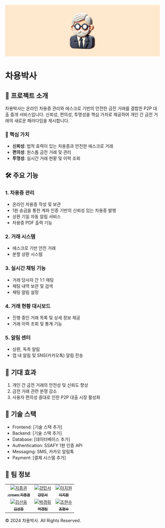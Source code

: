 
<p align="center">
  <img src="/ChayongBanner.png" width="1000"alt="차용박사 로고">
</p>

# 차용박사

## 📌 프로젝트 소개

차용박사는 온라인 차용증 관리와 에스크로 기반의 안전한 금전 거래를 결합한 P2P 대출 중개 서비스입니다. 신뢰성, 편의성, 투명성을 핵심 가치로 제공하여 개인 간 금전 거래의 새로운 패러다임을 제시합니다.

### 🌟 핵심 가치

- **신뢰성**: 법적 효력이 있는 차용증과 안전한 에스크로 거래
- **편의성**: 원스톱 금전 거래 및 관리
- **투명성**: 실시간 거래 현황 및 이력 조회

## 🛠 주요 기능

### 1. 차용증 관리
- 온라인 차용증 작성 및 보관
- 1원 송금을 통한 계좌 인증 기반의 신뢰성 있는 차용증 발행
- 상환 기일 자동 알림 서비스
- 차용증 PDF 출력 기능

### 2. 거래 시스템
- 에스크로 기반 안전 거래
- 분할 상환 시스템

### 3. 실시간 채팅 기능
- 거래 당사자 간 1:1 채팅
- 채팅 내역 보관 및 검색
- 채팅 알림 설정

### 4. 거래 현황 대시보드
- 진행 중인 거래 목록 및 상세 정보 제공
- 거래 이력 조회 및 통계 기능

### 5. 알림 센터
- 상환, 독촉 알림
- 앱 내 알림 및 SNS(카카오톡) 알림 전송

## 🚀 기대 효과

1. 개인 간 금전 거래의 안전성 및 신뢰도 향상
2. 금전 거래 관련 분쟁 감소
3. 사용자 편의성 증대로 인한 P2P 대출 시장 활성화

## 🔧 기술 스택

- Frontend: [기술 스택 추가]
- Backend: [기술 스택 추가]
- Database: [데이터베이스 추가]
- Authentication: SSAFY 1원 인증 API
- Messaging: SMS, 카카오 알림톡
- Payment: [결제 시스템 추가]

## 👥 팀 정보

<table>
  <tr>
    <td align="center">
      <a href="https://github.com/jijongkwon">
        <img src="https://github.com/jijongkwon.png" width="100px;" alt="지종권"/>
        <br />
        <sub><b>:crown:지종권</b></sub>
      </a>
    </td>
    <td align="center">
      <a href="https://github.com/cjo5929">
        <img src="https://github.com/cjo5929.png" width="100px;" alt="강민서"/>
        <br />
        <sub><b>강민서</b></sub>
      </a>
    </td>
    <td align="center">
      <a href="https://github.com/LEEJW1953">
        <img src="https://github.com/LEEJW1953.png" width="100px;" alt="이지원"/>
        <br />
        <sub><b>이지원</b></sub>
      </a>
    </td>
  </tr>
  <tr>
    <td align="center">
      <a href="https://github.com/LineHero">
        <img src="https://github.com/LineHero.png" width="100px;" alt="김선웅"/>
        <br />
        <sub><b>김선웅</b></sub>
      </a>
    </td>
    <td align="center">
      <a href="https://github.com/g16rim">
        <img src="https://github.com/g16rim.png" width="100px;" alt="박경림"/>
        <br />
        <sub><b>박경림</b></sub>
      </a>
    </td>
    <td align="center">
      <a href="https://github.com/HyunSoo730">
        <img src="https://github.com/HyunSoo730.png" width="100px;" alt="조현수"/>
        <br />
        <sub><b>조현수</b></sub>
      </a>
    </td>
  </tr>
</table>

© 2024 차용박사. All Rights Reserved.

